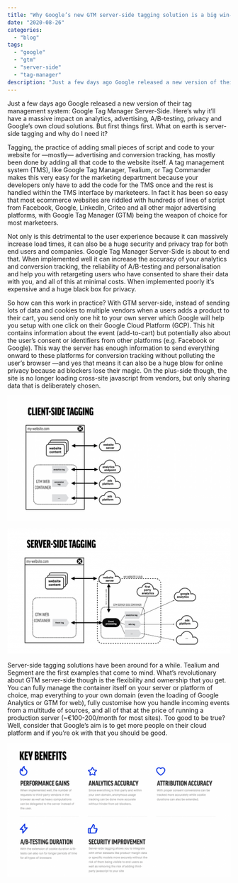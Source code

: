 ```yaml
---
title: "Why Google’s new GTM server-side tagging solution is a big win-win for both your website and Google."
date: "2020-08-26"
categories: 
  - "blog"
tags: 
  - "google"
  - "gtm"
  - "server-side"
  - "tag-manager"
description: "Just a few days ago Google released a new version of their tag management system: Google Tag Manager Server-Side. Here’s why it’ll have a massive impact on analytics, advertising, A/B-testing, privacy and Google’s own cloud solutions. What on earth is server-side tagging and why do I need it? "
---
```


Just a few days ago Google released a new version of their tag management system: Google Tag Manager Server-Side. Here’s why it’ll have a massive impact on analytics, advertising, A/B-testing, privacy and Google’s own cloud solutions. But first things first. What on earth is server-side tagging and why do I need it?  
  
Tagging, the practice of adding small pieces of script and code to your website for —mostly— advertising and conversion tracking, has mostly been done by adding all that code to the website itself. A tag management system (TMS), like Google Tag Manager, Tealium, or Tag Commander makes this very easy for the marketing department because your developers only have to add the code for the TMS once and the rest is handled within the TMS interface by marketeers. In fact it has been so easy that most ecommerce websites are riddled with hundreds of lines of script from Facebook, Google, LinkedIn, Criteo and all other major advertising platforms, with Google Tag Manager (GTM) being the weapon of choice for most marketeers.  
  
Not only is this detrimental to the user experience because it can massively increase load times, it can also be a huge security and privacy trap for both end users and companies. Google Tag Manager Server-Side is about to end that. When implemented well it can increase the accuracy of your analytics and conversion tracking, the reliability of A/B-testing and personalisation and help you with retargeting users who have consented to share their data with you, and all of this at minimal costs. When implemented poorly it’s expensive and a huge black box for privacy.  
  
So how can this work in practice? With GTM server-side, instead of sending lots of data and cookies to multiple vendors when a users adds a product to their cart, you send only one hit to your own server which Google will help you setup with one click on their Google Cloud Platform (GCP). This hit contains information about the event (add-to-cart) but potentially also about the user’s consent or identifiers from other platforms (e.g. Facebook or Google). This way the server has enough information to send everything onward to these platforms for conversion tracking without polluting the user’s browser —and yes that means it can also be a huge blow for online privacy because ad blockers lose their magic. On the plus-side though, the site is no longer loading cross-site javascript from vendors, but only sharing data that is deliberately chosen.

![A schematic overview of GTM's client side tagging solution](images/GTM-client-side-tagging-1024x576.png)

![A schematic overview of GTM's server side tagging solution](images/GTM-server-side-tagging-1024x575.png)

Server-side tagging solutions have been around for a while. Tealium and Segment are the first examples that come to mind. What’s revolutionary about GTM server-side though is the flexibility and ownership that you get. You can fully manage the container itself on your server or platform of choice, map everything to your own domain (even the loading of Google Analytics or GTM for web), fully customise how you handle incoming events from a multitude of sources, and all of that at the price of running a production server (~€100-200/month for most sites). Too good to be true? Well, consider that Google’s aim is to get more people on their cloud platform and if you’re ok with that you should be good.

![](images/key-benefits-of-server-side-tagging-1024x618.png)
